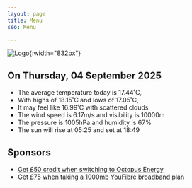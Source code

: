 ```yaml
---
layout: page
title: Menu
seo: Menu

---
```


![Logo](/images/logo.jpg){:width="832px"}

<!-- weather_marker starts -->
## On Thursday, 04 September 2025

- The average temperature today is 17.44˚C,
- With highs of 18.15˚C and lows of 17.05˚C,
- It may feel like 16.99˚C with scattered clouds
- The wind speed is 6.17m/s and visibility is 10000m
- The pressure is 1005hPa and humidity is 67%
- The sun will rise at 05:25 and set at 18:49

<!-- weather_marker ends -->

## Sponsors

- [Get £50 credit when switching to Octopus Energy](https://bit.ly/3oD1nnS)
- [Get £75 when taking a 1000mb YouFibre broadband plan](https://aklam.io/91zWhU?)
